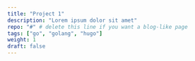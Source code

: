 ```yaml
---
title: "Project 1"
description: "Lorem ipsum dolor sit amet"
repo: "#" # delete this line if you want a blog-like page
tags: ["go", "golang", "hugo"]
weight: 1
draft: false
---
```

